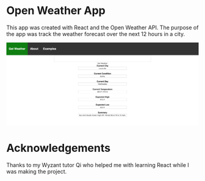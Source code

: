 # Open Weather App 

  This app was created with React and the Open Weather API. The purpose of the app was track the weather forecast over the next 12 hours in a city.

![alt text](images/Open-weather-app.png "Example")

# Acknowledgements

  Thanks to my Wyzant tutor Qi who helped me with learning React while I was making the project. 